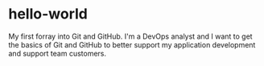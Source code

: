 # hello-world
My first forray into Git and GitHub.
I'm a DevOps analyst and I want to get the basics of Git and GitHub to better support my application development and support team customers.
